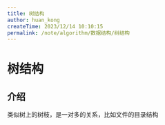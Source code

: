 ```yaml
---
title: 树结构
author: huan_kong
createTime: 2023/12/14 10:10:15
permalink: /note/algorithm/数据结构/树结构
---
```


# 树结构

## 介绍

类似树上的树枝，是一对多的关系，比如文件的目录结构
